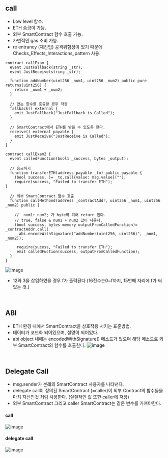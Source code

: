 ## call
- Low level 함수.
- ETH 송금이 가능.
- 외부 SmartContract 함수 호출 가능.
- 가변적인 gas 소비 가능.
- re entrancy (재진입) 공격위험성이 있기 때문에 Checks_Effects_Interactions_pattern 사용.

```solidity
contract callExam {
  event JustFallback(string _str);
  event JustReceive(string _str);
  
  function addNumber(uint256 _num1, uint256 _num2) public pure returns(uint256) {
    return _num1 + _num2;
  }

  // 없는 함수를 호출할 경우 작동
  fallback() external {
    emit JustFallback("JustFallback is Called");
  }

  // SmartContract에서 ETH를 받을 수 있도록 한다.
  receive() external payable {
    emit JustReceive("JustReceive is Called");
  }
}

contract callExam2 {
  event calledFunction(bool1 _success, bytes _output);
  
  // 송금하기
  function transferETH(address payable _to) public payable {
    (bool success, )= _to.call{value: msg.value}("");
    require(success, "Failed to transfer ETH");
}

  // 외부 SmartContract 함수 호출
  function callMethond(address _contractAddr, uint256 _num1, uint256 _num2) public {
    
    // _num1+_num2; 가 byte화 되어 return 된다.
    // true, false & num1 + num2 값이 나온다.
    (bool success, bytes memory outputFromCalledFunction)= _contractAddr.call(
      abi.encodeWithSignature("addNumber(uint256, uint256)", _num1, _num2));
     
     require(sucess, "Failed to transfer ETH");
     emit calledFuction(success, outputFromCalledFunction);
  }
}
```
![image](https://user-images.githubusercontent.com/79950504/183799923-60aa056b-0c87-4103-b9b2-d3adcd449a86.png)
- 12와 3을 삽입하였을 경우 f가 출력된다 (16진수는0~f까지, 15번째 자리에 f가 써있는 것.) 

<br>

## ABI
- ETH 환경 내에서 SmartContract을 상호작용 시키는 표준방법.
- 데이터가 코드화 되어있으며, 설명이 되어있다.
- abi object 내에는 encodedWithSignature() 메소드가 있으며 해당 메소드로 외부 SmartContract의 함수를 호출한다.
![image](https://user-images.githubusercontent.com/79950504/183800809-765c581f-9cc9-495d-90d7-09a07c67d42e.png)

<br>

## Delegate Call
- msg.sender가 본래의 SmartContract 사용자를 나타낸다.
- delegate call이 정의된 SmartContract (=caller)이 외부 Contract의 함수들을 마치 자신인것 처럼 사용한다. (실질적인 값 또한 caller에 저장)
- 외부 SmartContract 그리고 caller SmartContract는 같은 변수를 가져야한다.

#### call
![image](https://user-images.githubusercontent.com/79950504/183897578-7065fa40-9219-4c15-8ec2-5502ac56d91a.png)

#### delegate call
![image](https://user-images.githubusercontent.com/79950504/183899752-c81da747-5662-4d94-a5b7-374a15824c5e.png)



